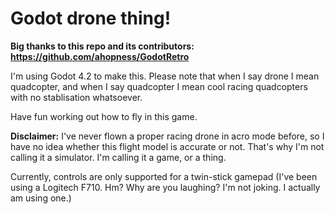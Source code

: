 # Godot drone thing!

**Big thanks to this repo and its contributors: https://github.com/ahopness/GodotRetro**

I'm using Godot 4.2 to make this. Please note that when I say drone I mean quadcopter, and when I say quadcopter I mean cool racing quadcopters with no stablisation whatsoever.

Have fun working out how to fly in this game.

**Disclaimer:** I've never flown a proper racing drone in acro mode before, so I have no idea whether this flight model is accurate or not. That's why I'm not calling it a simulator. I'm calling it a game, or a thing.

Currently, controls are only supported for a twin-stick gamepad (I've been using a Logitech F710. Hm? Why are you laughing? I'm not joking. I actually am using one.)
